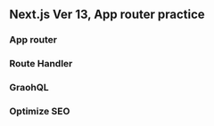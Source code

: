 ## Next.js Ver 13, App router practice

### App router
### Route Handler
### GraohQL
### Optimize SEO
